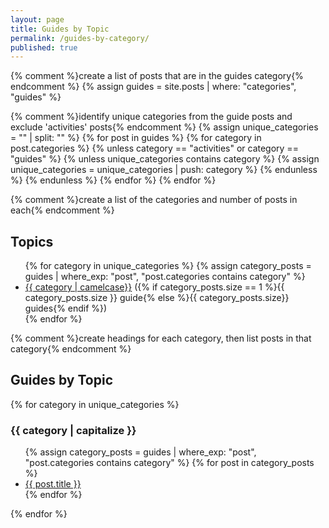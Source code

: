 ```yaml
---
layout: page
title: Guides by Topic
permalink: /guides-by-category/
published: true
---
```


{% comment %}create a list of posts that are in the guides category{% endcomment %}
{% assign guides = site.posts | where: "categories", "guides" %}

{% comment %}identify unique categories from the guide posts and exclude 'activities' posts{% endcomment %}
{% assign unique_categories = "" | split: "" %}
{% for post in guides %}
  {% for category in post.categories %}
    {% unless category == "activities" or category == "guides" %}
      {% unless unique_categories contains category %}
        {% assign unique_categories = unique_categories | push: category %}
      {% endunless %}
    {% endunless %}
  {% endfor %}
{% endfor %}

{% comment %}create a list of the categories and number of posts in each{% endcomment %}
<h2>Topics</h2>
<ul>
{% for category in unique_categories %}
  {% assign category_posts = guides | where_exp: "post", "post.categories contains category" %}
  <li><a href="#{{ category | downcase | url_escape | strip | replace: ' ', '-' }}">{{ category | camelcase}}</a> ({% if category_posts.size == 1 %}{{ category_posts.size }} guide{% else %}{{ category_posts.size}} guides{% endif %})</li>
{% endfor %}
</ul>

{% comment %}create headings for each category, then list posts in that category{% endcomment %}
<h2>Guides by Topic</h2>
{% for category in unique_categories %}
  <h3 id="{{ category | downcase | url_escape | strip | replace: ' ', '-' }}">{{ category | capitalize }}</h3>
  <ul>
    {% assign category_posts = guides | where_exp: "post", "post.categories contains category" %}
    {% for post in category_posts %}
        <li><a href="{{ post.url | relative_url }}">{{ post.title }}</a></li>
    {% endfor %}
  </ul>
{% endfor %}